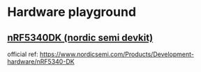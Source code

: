 # Hardware playground

## [nRF5340DK (nordic semi devkit)](nRF5340DK/README.md)

official ref: https://www.nordicsemi.com/Products/Development-hardware/nRF5340-DK
